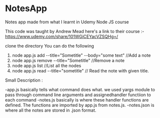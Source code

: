 # NotesApp
Notes app made from what I learnt in Udemy Node JS course

This code was taught by Andrew Mead 
here's a link to their course :-
https://www.udemy.com/share/101WGiCEYacVZSQHg=/

clone the directory
You can do the following

1) node app.js add --title="Sometitle" --body="some text" //Add a note
2) node app.js remove --title="Sometitle" //Remove a note
3) node app.js list //List all the nodes
4) node app.js read --title="sometitle" // Read the note with given title.


Small Description :

-app.js basically tells what command does what. we used yargs module to pass through command line arguments and assignedhandler functiion to each command
-notes.js basically is where these handler functions are defined. The functions are imported by app.js from notes.js.
-notes.json is where all the notes are stored in .json format.
